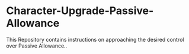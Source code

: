 # Character-Upgrade-Passive-Allowance
This Repository contains instructions on approaching the desired control over Passive Allowance.. 
